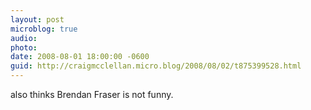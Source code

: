```yaml
---
layout: post
microblog: true
audio: 
photo: 
date: 2008-08-01 18:00:00 -0600
guid: http://craigmcclellan.micro.blog/2008/08/02/t875399528.html
---
```

also thinks Brendan Fraser is not funny.
